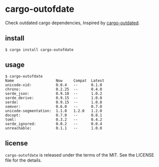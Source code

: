 # cargo-outofdate

Check outdated cargo dependencies, Inspired by [cargo-outdated](https://github.com/kbknapp/cargo-outdated).

## install

```
$ cargo install cargo-outofdate
```

## usage

```
$ cargo-outofdate
Name                   Now     Compat  Latest
unicode-xid:           0.0.4   --      0.1.0
chrono:                0.2.25  --      0.4.0
serde_json:            0.9.10  --      1.0.2
serde_derive:          0.9.15  --      1.0.8
serde:                 0.9.15  --      1.0.8
semver:                0.6.0   --      0.7.0
unicode-segmentation:  1.1.0   1.2.0   1.2.0
docopt:                0.7.0   --      0.8.1
toml:                  0.3.2   --      0.4.2
serde_ignored:         0.0.2   --      0.0.4
unreachable:           0.1.1   --      1.0.0
```

## license

`cargo-outofdate` is released under the terms of the MIT. See the LICENSE file for the details.
